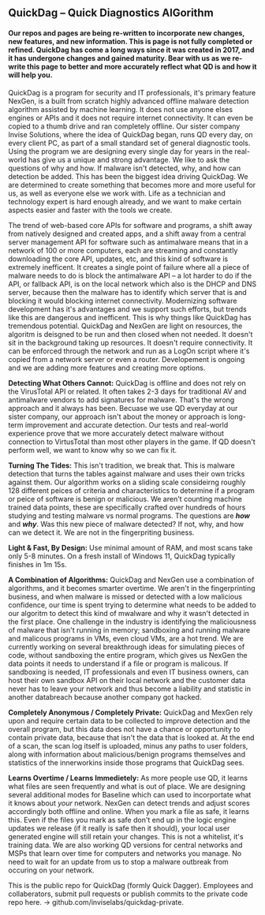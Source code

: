 ## QuickDag – Quick Diagnostics AlGorithm
#### Our repos and pages are being re-written to incorporate new changes, new features, and new information. This is page is not fully completed or refined. QuickDag has come a long ways since it was created in 2017, and it has undergone changes and gained maturity. Bear with us as we re-write this page to better and more accurately reflect what QD is and how it will help you.

QuickDag is a program for security and IT professionals, it's primary feature NexGen, is a built from scratch highly advanced offline malware detection algorithm assisted by machine learning. It does not use anyone elses engines or APIs and it does not require internet connectivity. It can even be copied to a thumb drive and ran completely offline. Our sister company Invise Solutions, where the idea of QuickDag began, runs QD every day, on every client PC, as part of a small standard set of general diagnostic tools. Using the program we are designing every single day for years in the real-world has give us a unique and strong advantage. We like to ask the questions of why and how. If malware isn't detected, why, and how can detection be added. This has been the biggest idea driving QuickDag. We are determined to create something that becomes more and more useful for us, as well as everyone else we work with. Life as a technician and technology expert is hard enough already, and we want to make certain aspects easier and faster with the tools we create.

The trend of web-based core APIs for software and programs, a shift away from natively designed and created apps, and a shift away from a central server management API for software such as antimalware means that in a network of 100 or more computers, each are streaming and constantly downloading the core API, updates, etc, and this kind of software is extremely inefficent. It creates a single point of failure where all a piece of malware needs to do is block the antimalware API – a lot harder to do if the API, or fallback API, is on the local network which also is the DHCP and DNS server, because then the malware has to identify which server that is and blocking it would blocking internet connectivity. Modernizing software development has it's advantages and we support such efforts, but trends like this are dangerous and inefficent. This is why things like QuickDag has tremendous potential. QuickDag and NexGen are light on resources, the algoritm is deisgned to be run and then closed when not needed. It doesn't sit in the background taking up resources. It doesn't require connectivity. It can be enforced through the network and run as a LogOn script where it's copied from a network server or even a router. Developement is ongoing and we are adding more features and creating more options. 

**Detecting What Others Cannot:** QuickDag is offline and does not rely on the VirusTotal API or related. It often takes 2-3 days for traditional AV and antimalware vendors to add signatures for malware. That's the wrong approach and it always has been. Becuase we use QD everyday at our sister company, our approach isn't about the money or approach is long-term improvement and accurate detection. Our tests and real-world experience prove that we more accurately detect malware without connection to VirtusTotal than most other players in the game. If QD doesn't perform well, we want to know why so we can fix it.

**Turning The Tides:** This isn't tradition, we break that. This is malware detection that turns the tables against malware and uses their own tricks against them. Our algorithm works on a sliding scale consideirng roughly 128 different peices of criteria and characteristics to determine if a program or peice of software is benign or malicious. We aren't counting machine trained data points, these are specifically crafted over hundreds of hours studying and testing malware vs normal programs. The questions are ***how*** and ***why***. Was this new piece of malware detected? If not, why, and how can we detect it. We are not in the fingerpriting business.

**Light & Fast, By Design:** Use minimal amount of RAM, and most scans take only 5-8 minutes. On a fresh install of Windows 11, QuickDag typically finishes in 1m 15s. 

**A Combination of Algorithms:** QuickDag and NexGen use a combination of algorithms, and it becomes smarter overtime. We aren't in the fingerprinting business, and when malware is missed or detected with a low malicious confidence, our time is spent trying to determine what needs to be added to our algoritm to detect this kind of mwalware and why it wasn't detected in the first place. One challenge in the industry is identifying the maliciousness of malware that isn't running in memory; sandboxing and running malware and malicous programs in VMs, even cloud VMs, are a hot trend. We are currently working on several breakthrough ideas for simulating pieces of code, without sandboxing the entire program, which gives us NexGen the data points it needs to understand if a file or program is malicous. If sandboxing is needed, IT professionals and even IT business owners, can host their own sandbox API on their local network and the customer data never has to leave your network and thus become a liability and statistic in another databreach because another company got hacked.

**Completely Anonymous / Completely Private:** QuickDag and MexGen rely upon and require certain data to be collected to improve detection and the overall program, but this data does not have a chance or opportunity to contain private data, because that isn't the data that is looked at. At the end of a scan, the scan log itself is uploaded, minus any paths to user folders, along with information about malicious/benign programs themselves and statistics of the innerworkins inside those programs that QuickDag sees.

**Learns Overtime / Learns Immedietely:** As more people use QD, it learns what files are seen frequently and what is out of place. We are designing several additional modes for Baseline which can used to incorportate what it knows about *your* network. NexGen can detect trends and adjust scores accordingly both offline and online. When you mark a file as safe, it learns this. Even if the files you mark as safe don't end up in the logic engine updates we release (if it really is safe then it should), your local user generated engine will still retain your changes. This is not a whitelist, it's training data. We are also working QD versions for central networks and MSPs that learn over time for computers and networks you manage. No need to wait for an update from us to stop a malware outbreak from occuring on your network.

This is the public repo for QuickDag (formly Quick Dagger). Employees and collaberators, submit pull requests or publish commits to the private code repo here. -> github.com/inviselabs/quickdag-private.
